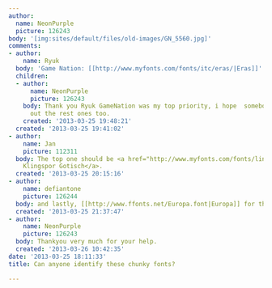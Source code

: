 ```yaml
---
author:
  name: NeonPurple
  picture: 126243
body: '[img:sites/default/files/old-images/GN_5560.jpg]'
comments:
- author:
    name: Ryuk
  body: 'Game Nation: [[http://www.myfonts.com/fonts/itc/eras/|Eras]]'
  children:
  - author:
      name: NeonPurple
      picture: 126243
    body: Thank you Ryuk GameNation was my top priority, i hope  somebody will figure
      out the rest ones too.
    created: '2013-03-25 19:48:21'
  created: '2013-03-25 19:41:02'
- author:
    name: Jan
    picture: 112311
  body: The top one should be <a href="http://www.myfonts.com/fonts/linotype/wilhelm-klingspor-gotisch/">Wilhelm
    Klingspor Gotisch</a>.
  created: '2013-03-25 20:15:16'
- author:
    name: defiantone
    picture: 126244
  body: and lastly, [[http://www.ffonts.net/Europa.font|Europa]] for the bottom
  created: '2013-03-25 21:37:47'
- author:
    name: NeonPurple
    picture: 126243
  body: Thankyou very much for your help.
  created: '2013-03-26 10:42:35'
date: '2013-03-25 18:11:33'
title: Can anyone identify these chunky fonts?

---
```

